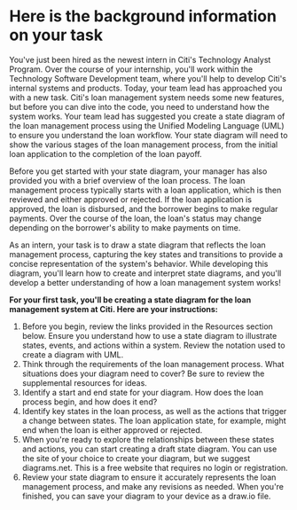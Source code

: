 # Here is the background information on your task
You've just been hired as the newest intern in Citi's Technology Analyst Program. Over the course of your internship, you'll work within the Technology Software Development team, where you'll help to develop Citi's internal systems and products. Today, your team lead has approached you with a new task. Citi's loan management system needs some new features, but before you can dive into the code, you need to understand how the system works. Your team lead has suggested you create a state diagram of the loan management process using the Unified Modeling Language (UML) to ensure you understand the loan workflow. Your state diagram will need to show the various stages of the loan management process, from the initial loan application to the completion of the loan payoff.

Before you get started with your state diagram, your manager has also provided you with a brief overview of the loan process. The loan management process typically starts with a loan application, which is then reviewed and either approved or rejected. If the loan application is approved, the loan is disbursed, and the borrower begins to make regular payments. Over the course of the loan, the loan's status may change depending on the borrower's ability to make payments on time.

As an intern, your task is to draw a state diagram that reflects the loan management process, capturing the key states and transitions to provide a concise representation of the system's behavior. While developing this diagram, you'll learn how to create and interpret state diagrams, and you'll develop a better understanding of how a loan management system works!

**For your first task, you'll be creating a state diagram for the loan management system at Citi. Here are your instructions:**

1. Before you begin, review the links provided in the Resources section below. Ensure you understand how to use a state diagram to illustrate states, events, and actions within a system. Review the notation used to create a diagram with UML.
2. Think through the requirements of the loan management process. What situations does your diagram need to cover? Be sure to review the supplemental resources for ideas.
3. Identify a start and end state for your diagram. How does the loan process begin, and how does it end?
4. Identify key states in the loan process, as well as the actions that trigger a change between states. The loan application state, for example, might end when the loan is either approved or rejected.
5. When you're ready to explore the relationships between these states and actions, you can start creating a draft state diagram. You can use the site of your choice to create your diagram, but we suggest diagrams.net. This is a free website that requires no login or registration.
6. Review your state diagram to ensure it accurately represents the loan management process, and make any revisions as needed. When you're finished, you can save your diagram to your device as a draw.io file.
